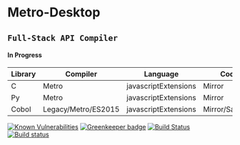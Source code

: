 # Metro-**Desktop**

## `Full-Stack API Compiler`

#### In Progress

Library | Compiler | Language | Code      |
---------|----------|----------|-------|
 C | Metro | javascriptExtensions | Mirror
 Py | Metro | javascriptExtensions | Mirror
 Cobol | Legacy/Metro/ES2015 | javascriptExtensions | Mirror/Sandbox

[![Known Vulnerabilities](https://snyk.io/package/npm/snyk/badge.svg)](https://snyk.io/package/npm/snyk) [![Greenkeeper badge](https://badges.greenkeeper.io/adamkeinan/Metro-Desktop.svg)](https://greenkeeper.io/) [![Build Status](https://travis-ci.com/adamkeinan/Metro-Desktop.svg?branch=master)](https://travis-ci.org/travis-ci/travis-web) [![Build status](https://ci.appveyor.com/api/projects/status/8dieg08xqini9rew/branch/master?svg=true)](https://ci.appveyor.com/project/adamkeinan/metro-desktop/branch/master)

